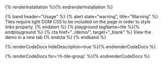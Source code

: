 {% renderInstallation %}{% endrenderInstallation %}

{% band header="Usage" %}
  {% alert state="warning", title="Warning" %}
    Tiles require light DOM CSS to be included on the page in order to style links properly.
  {% endalert %}
  {% playground tagName=tile %}{% endplayground %}
  {% cta href="../demo/", target="_blank" %}
View the demo in a new tab
  {% endcta %}
{% endband %}

{% renderCodeDocs hideDescription=true %}{% endrenderCodeDocs %}

{% renderCodeDocs for='rh-tile-group' %}{% endrenderCodeDocs %}
